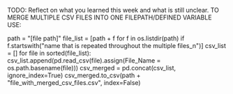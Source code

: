 TODO: Reflect on what you learned this week and what is still unclear.
TO MERGE MULTIPLE CSV FILES INTO ONE FILEPATH/DEFINED VARIABLE USE:

path = "[file path]"
file_list = [path + f for f in os.listdir(path) if f.startswith("name that is repeated throughout the multiple files_n")]
csv_list = []
for file in sorted(file_list):
csv_list.append(pd.read_csv(file).assign(File_Name = os.path.basename(file)))
csv_merged = pd.concat(csv_list, ignore_index=True)
csv_merged.to_csv(path + "file_with_merged_csv_files.csv", index=False)
